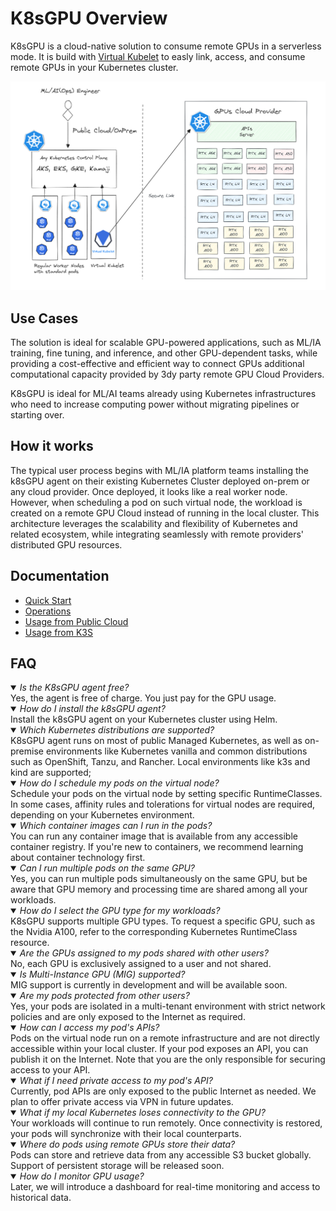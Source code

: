 # K8sGPU Overview
K8sGPU is a cloud-native solution to consume remote GPUs in a serverless mode. It is build with [Virtual Kubelet](https://virtual-kubelet.io/) to easly link, access, and consume remote GPUs in your Kubernetes cluster.

![Logo](assets/k8sgpu-architecture.png)

## Use Cases
The solution is ideal for scalable GPU-powered applications, such as ML/IA training, fine tuning, and inference, and other GPU-dependent tasks, while providing a cost-effective and efficient way to connect GPUs additional computational capacity provided by 3dy party remote GPU Cloud Providers.

K8sGPU is ideal for ML/AI teams already using Kubernetes infrastructures who need to increase computing power without migrating pipelines or starting over.  

## How it works

The typical user process begins with ML/IA platform teams installing the k8sGPU agent on their existing Kubernetes Cluster deployed on-prem or any cloud provider. Once deployed, it looks like a real worker node. However, when scheduling a pod on such virtual node, the workload is created on a remote GPU Cloud instead of running in the local cluster. This architecture leverages the scalability and flexibility of Kubernetes and related ecosystem, while integrating seamlessly with remote providers' distributed GPU resources.

## Documentation

* [Quick Start](guides/quickstart.md)
* [Operations](guides/operations.md)
* [Usage from Public Cloud](guides/public-cloud.md)
* [Usage from K3S](guides/k3s.md)

## FAQ

<details open>
<summary><i>Is the K8sGPU agent free?</i></summary>
Yes, the agent is free of charge. You just pay for the GPU usage.
</details>

<details open>
<summary><i>How do I install the k8sGPU agent?</i></summary>
Install the k8sGPU agent on your Kubernetes cluster using Helm.
</details>

<details open>
<summary><i>Which Kubernetes distributions are supported?</i></summary>
K8sGPU agent runs on most of public Managed Kubernetes, as well as on-premise environments like Kubernetes vanilla and common distributions such as OpenShift, Tanzu, and Rancher. Local environments like k3s and kind are supported;
</details>

<details open>
<summary><i>How do I schedule my pods on the virtual node?</i></summary>
Schedule your pods on the virtual node by setting specific RuntimeClasses. In some cases, affinity rules and tolerations for virtual nodes are required, depending on your Kubernetes environment.
</details>

<details open>
<summary><i>Which container images can I run in the pods?</i></summary>
You can run any container image that is available from any accessible container registry. If you're new to containers, we recommend learning about container technology first.
</details>

<details open>
<summary><i>Can I run multiple pods on the same GPU?</i></summary>
Yes, you can run multiple pods simultaneously on the same GPU, but be aware that GPU memory and processing time are shared among all your workloads.
</details>

<details open>
<summary><i>How do I select the GPU type for my workloads?</i></summary>
K8sGPU supports multiple GPU types. To request a specific GPU, such as the Nvidia A100, refer to the corresponding Kubernetes RuntimeClass resource.
</details>

<details open>
<summary><i>Are the GPUs assigned to my pods shared with other users?</i></summary>
No, each GPU is exclusively assigned to a user and not shared.
</details>

<details open>
<summary><i>Is Multi-Instance GPU (MIG) supported?</i></summary>
MIG support is currently in development and will be available soon.
</details>

<details open>
<summary><i>Are my pods protected from other users?</i></summary>
Yes, your pods are isolated in a multi-tenant environment with strict network policies and are only exposed to the Internet as required.
</details>

<details open>
<summary><i>How can I access my pod's APIs?</i></summary>
Pods on the virtual node run on a remote infrastructure and are not directly accessible within your local cluster. If your pod exposes an API, you can publish it on the Internet. Note that you are the only responsible for securing access to your API.
</details>

<details open>
<summary><i>What if I need private access to my pod's API?</i></summary>
Currently, pod APIs are only exposed to the public Internet as needed. We plan to offer private access via VPN in future updates.
</details>

<details open>
<summary><i>What if my local Kubernetes loses connectivity to the GPU?</i></summary>
Your workloads will continue to run remotely. Once connectivity is restored, your pods will synchronize with their local counterparts.
</details>

<details open>
<summary><i>Where do pods using remote GPUs store their data?</i></summary>
Pods can store and retrieve data from any accessible S3 bucket globally. Support of persistent storage will be released soon.
</details>

<details open>
<summary><i>How do I monitor GPU usage?</i></summary>
Later, we will introduce a dashboard for real-time monitoring and access to historical data.
</details>

